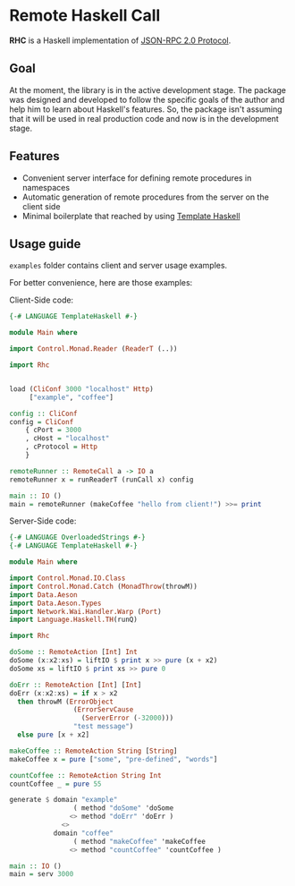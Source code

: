 # Remote Haskell Call

**RHC** is a Haskell implementation of [JSON-RPC 2.0 Protocol](https://www.jsonrpc.org/specification).

## Goal

At the moment, the library is in the active development stage. The package was designed and developed to follow the specific goals of the author and help him to learn about Haskell's features. So, the package isn't assuming that it will be used in real production code and now is in the development stage.

## Features

* Convenient server interface for defining remote procedures in namespaces
* Automatic generation of remote procedures from the server on the client side
* Minimal boilerplate that reached by using [Template Haskell](https://hackage.haskell.org/package/template-haskell)

## Usage guide

`examples` folder contains client and server usage examples.

For better convenience, here are those examples:

Client-Side code:

```haskell
{-# LANGUAGE TemplateHaskell #-}

module Main where

import Control.Monad.Reader (ReaderT (..))

import Rhc


load (CliConf 3000 "localhost" Http)
     ["example", "coffee"]

config :: CliConf
config = CliConf
    { cPort = 3000
    , cHost = "localhost"
    , cProtocol = Http
    }

remoteRunner :: RemoteCall a -> IO a
remoteRunner x = runReaderT (runCall x) config

main :: IO ()
main = remoteRunner (makeCoffee "hello from client!") >>= print

```

Server-Side code:

```haskell
{-# LANGUAGE OverloadedStrings #-}
{-# LANGUAGE TemplateHaskell #-}

module Main where

import Control.Monad.IO.Class
import Control.Monad.Catch (MonadThrow(throwM))
import Data.Aeson
import Data.Aeson.Types
import Network.Wai.Handler.Warp (Port)
import Language.Haskell.TH(runQ)

import Rhc

doSome :: RemoteAction [Int] Int
doSome (x:x2:xs) = liftIO $ print x >> pure (x + x2)
doSome xs = liftIO $ print xs >> pure 0

doErr :: RemoteAction [Int] [Int]
doErr (x:x2:xs) = if x > x2
  then throwM (ErrorObject
                (ErrorServCause 
                  (ServerError (-32000)))
                "test message")
  else pure [x + x2]

makeCoffee :: RemoteAction String [String]
makeCoffee x = pure ["some", "pre-defined", "words"]

countCoffee :: RemoteAction String Int
countCoffee _ = pure 55

generate $ domain "example"
                ( method "doSome" 'doSome
               <> method "doErr" 'doErr )
             <>
           domain "coffee"
                ( method "makeCoffee" 'makeCoffee
               <> method "countCoffee" 'countCoffee )

main :: IO ()
main = serv 3000

```